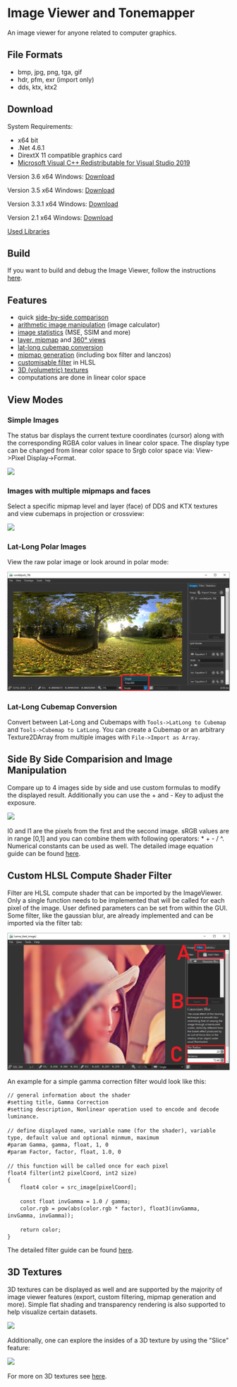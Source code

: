 # Image Viewer and Tonemapper

An image viewer for anyone related to computer graphics.

## File Formats

* bmp, jpg, png, tga, gif
* hdr, pfm, exr (import only)
* dds, ktx, ktx2

## Download

System Requirements:
- x64 bit
- .Net 4.6.1
- DirextX 11 compatible graphics card
- [Microsoft Visual C++ Redistributable for Visual Studio 2019](https://aka.ms/vs/16/release/vc_redist.x64.exe)

Version 3.6 x64 Windows: [Download](https://github.com/kopaka1822/ImageViewer/blob/Release/Build/ImageViewer3_6.7z?raw=true)

Version 3.5 x64 Windows: [Download](https://github.com/kopaka1822/ImageViewer/raw/Release/Build/ImageViewer3_5.zip)

Version 3.3.1 x64 Windows: [Download](https://github.com/kopaka1822/ImageViewer/raw/Release/Build/ImageViewer3_3_1.zip)

Version 2.1 x64 Windows: [Download](https://github.com/kopaka1822/ImageViewer/raw/Release/Build/Texture%20Viewer.zip)

[Used Libraries](about.md)

## Build

If you want to build and debug the Image Viewer, follow the instructions [here](build.md).

## Features 

* quick [side-by-side comparison](#Side-By-Side-Comparision-and-Image-Manipulation)
* [arithmetic image manipulation](equation.md) (image calculator)
* [image statistics](statistics.md) (MSE, SSIM and more)
* [layer, mipmap](#Images-with-multiple-mipmaps-and-faces) and [360° views](#Lat-Long-Polar-Images)
* [lat-long cubemap conversion](#Lat-Long-Cubemap-Conversion)
* [mipmap generation](mipmaps.md) (including box filter and lanczos)
* [customisable filter](#Custom-HLSL-Compute-Shader-Filter) in HLSL
* [3D (volumetric) textures](#3D-Textures)
* computations are done in linear color space

## View Modes
### Simple Images
The status bar displays the current texture coordinates (cursor) along with the corresponding RGBA color values in linear color space. The display type can be changed from linear color space to Srgb color space via: View->Pixel Display->Format.

![](img/transparent.jpg)

### Images with multiple mipmaps and faces

Select a specific mipmap level and layer (face) of DDS and KTX textures and view cubemaps in projection or crossview:

![](img/cube_level.jpg)

### Lat-Long Polar Images

View the raw polar image or look around in polar mode:

![](img/polar.jpg)

### Lat-Long Cubemap Conversion
Convert between Lat-Long and Cubemaps with `Tools->LatLong to Cubemap` and `Tools->Cubemap to LatLong`. You can create a Cubemap or an arbitrary Texture2DArray from multiple images with `File->Import as Array`.

## Side By Side Comparision and Image Manipulation

Compare up to 4 images side by side and use custom formulas to modify the displayed result. Additionally you can use the + and - Key to adjust the exposure.

![](img/compare.jpg)

I0 and I1 are the pixels from the first and the second image. sRGB values are in range [0,1] and you can combine them with following operators: * + - / ^. Numerical constants can be used as well. The detailed image equation guide can be found [here](equation.md).

## Custom HLSL Compute Shader Filter

Filter are HLSL compute shader that can be imported by the ImageViewer. Only a single function needs to be implemented that will be called for each pixel of the image. User defined parameters can be set from within the GUI. Some filter, like the gaussian blur, are already implemented and can be imported via the filter tab:

![](img/filter.jpg)

An example for a simple gamma correction filter would look like this:

```hlsl
// general information about the shader
#setting title, Gamma Correction
#setting description, Nonlinear operation used to encode and decode luminance.

// define displayed name, variable name (for the shader), variable type, default value and optional minmum, maximum
#param Gamma, gamma, float, 1, 0
#param Factor, factor, float, 1.0, 0

// this function will be called once for each pixel
float4 filter(int2 pixelCoord, int2 size)
{
	float4 color = src_image[pixelCoord];

	const float invGamma = 1.0 / gamma;
	color.rgb = pow(abs(color.rgb * factor), float3(invGamma, invGamma, invGamma));
	
	return color;
}
```

The detailed filter guide can be found [here](filter_manual.md).

## 3D Textures

3D textures can be displayed as well and are supported by the majority of image viewer features (export, custom filtering, mipmap generation and more). Simple flat shading and transparency rendering is also supported to help visualize certain datasets.

![](img/volume_view.jpg)

Additionally, one can explore the insides of a 3D texture by using the "Slice" feature:

![](img/volume_slice.jpg)

For more on 3D textures see [here](volumetric.md).